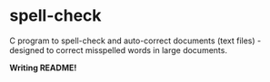 # spell-check
C program to spell-check and auto-correct documents (text files) - designed to correct misspelled words in large documents.

**Writing README!**


